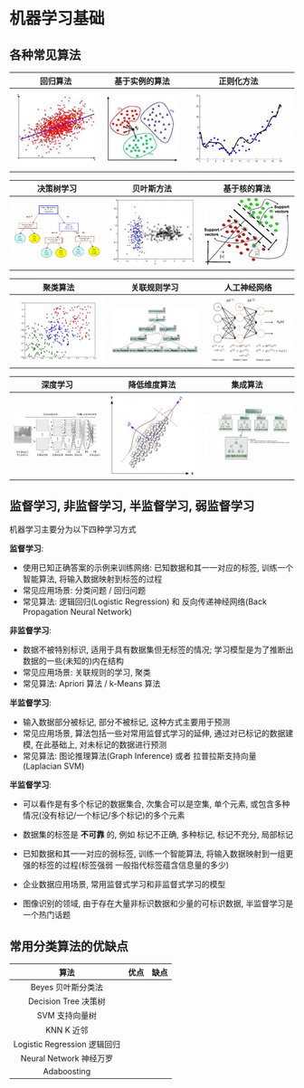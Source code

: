 # 机器学习基础

## 各种常见算法

| 回归算法       | 基于实例的算法 | 正则化方法     |
| :-:            | :-:            | :-:            |
| ![](img/2.1/1.jpg) | ![](img/2.1/2.jpg) | ![](img/2.1/3.png) |

| 决策树学习     | 贝叶斯方法     | 基于核的算法   |
| :-:            | :-:            | :-:            |
| ![](img/2.1/4.png) | ![](img/2.1/5.jpg) | ![](img/2.1/6.jpg) |

| 聚类算法       | 关联规则学习   | 人工神经网络   |
| :-:            | :-:            | :-:            |
| ![](img/2.1/7.png) | ![](img/2.1/8.jpg) | ![](img/2.1/9.png) |

| 深度学习        | 降低维度算法    | 集成算法        |
| :-:             | :-:             | :-:             |
| ![](img/2.1/10.jpg) | ![](img/2.1/11.jpg) | ![](img/2.1/12.jpg) |

## 监督学习, 非监督学习, 半监督学习, 弱监督学习

机器学习主要分为以下四种学习方式

**监督学习**:
- 使用已知正确答案的示例来训练网络: 已知数据和其一一对应的标签, 训练一个智能算法, 将输入数据映射到标签的过程
- 常见应用场景: 分类问题 / 回归问题
- 常见算法: 逻辑回归(Logistic Regression) 和 反向传递神经网络(Back Propagation Neural Network) 

**非监督学习**:
- 数据不被特别标识, 适用于具有数据集但无标签的情况; 学习模型是为了推断出数据的一些(未知的)内在结构
- 常见应用场景: 关联规则的学习, 聚类
- 常见算法: Apriori 算法 / k-Means 算法

**半监督学习**:
- 输入数据部分被标记, 部分不被标记, 这种方式主要用于预测
- 常见应用场景, 算法包括一些对常用监督式学习的延伸, 通过对已标记的数据建模, 在此基础上, 对未标记的数据进行预测
- 常见算法: 图论推理算法(Graph Inference) 或者 拉普拉斯支持向量(Laplacian SVM)

**半监督学习**:
- 可以看作是有多个标记的数据集合, 次集合可以是空集, 单个元素, 或包含多种情况(没有标记/一个标记/多个标记)的多个元素
- 数据集的标签是 **不可靠** 的, 例如 标记不正确, 多种标记, 标记不充分, 局部标记
- 已知数据和其一一对应的弱标签, 训练一个智能算法, 将输入数据映射到一组更强的标签的过程(标签强弱 一般指代标签蕴含信息量的多少)

- 企业数据应用场景, 常用监督式学习和非监督式学习的模型
- 图像识别的领域, 由于存在大量非标识数据和少量的可标识数据, 半监督学习是一个热门话题

## 常用分类算法的优缺点

| 算法                         | 优点 | 缺点 |
| :-:                          | :-:  | :-:  |
| Beyes 贝叶斯分类法           |      |      |
| Decision Tree 决策树         |      |      |
| SVM 支持向量树               |      |      |
| KNN K 近邻                   |      |      |
| Logistic Regression 逻辑回归 |      |      |
| Neural Network 神经万罗      |      |      |
| Adaboosting                  |      |      |
